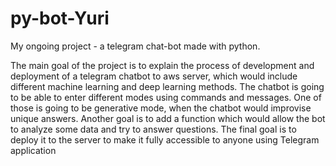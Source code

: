 # py-bot-Yuri
My ongoing project - a telegram chat-bot made with python. 

The main goal of the project is to explain the process of development and deployment of a telegram chatbot to aws server, which would include different machine learning and deep learning methods. The chatbot is going to be able to enter different modes using commands and messages. One of those is going to be generative mode, when the chatbot would improvise unique answers. Another goal is to add a function which would allow the bot to analyze some data and try to answer questions. The final goal is to deploy it to the server to make it fully accessible to anyone using Telegram application
